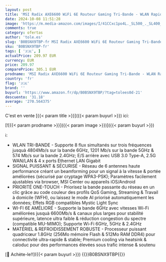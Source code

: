 ```yaml
---
layout: post
title: 'MSI Radix AXE6600 WiFi 6E Routeur Gaming Tri-Bande - WLAN Rapide jusqu à 6600 Mbps  6GHz  5GHz  2.4GHz sans Fil   Priorité AI QoS  MU-MIMO  Beamforming  WPA3  WAN/LAN 2.5G & 4 x Ports LAN 1G - RGB'
date: 2024-10-08 11:51:28
image: 'https://m.media-amazon.com/images/I/41CCxc1po4L._SL500_._SL400_.jpg'
comments: true
category: ofertas
author: 'tole.es'
slug: 'B0BSNX9TBP-fr MSI Radix AXE6600 WiFi 6E Routeur Gaming Tri-Bande - WLAN...'
sku: 'B0BSNX9TBP-fr'
tags: [ '🇫🇷', ]
actualPrice: 209.97 EUR
currency: EUR
price: 209.97
comparePrice: 305.1 EUR
prodname: 'MSI Radix AXE6600 WiFi 6E Routeur Gaming Tri-Bande - WLAN Rapide jusqu à 6600 Mbps  6GHz  5GHz  2.4GHz sans Fil   Priorité AI QoS  MU-MIMO  Beamforming  WPA3  WAN/LAN 2.5G & 4 x Ports LAN 1G - RGB'
country: 'fr'
flag: '🇫🇷'
brand: ''
buyurl: 'https://www.amazon.fr/dp/B0BSNX9TBP/?tag=tolees0d-21'
descuento: '31.18'
average: '270.564375'
---
```


C'est en vente [{{< param title >}}]({{< param buyurl >}}) ici:

[![{{< param prodname >}}]({{< param image >}})]({{< param buyurl >}})

ℹ️:

- WLAN TRI-BANDE - Supporte 8 flux simultanés sur trois fréquences jusquà 4804Mb/s sur la bande 6GHz, 1201 Mb/s sur la bande 5GHz & 574 Mb/s sur la bande 2.4GHz; E/S arrière avec USB 3.0 Type-A, 2.5G WAN/LAN & 4 x ports Ethernet LAN Gigabit
- SIGNAL PUISSANT & SÉCURISÉ - Réseau de 6 antennes haute performance créant un beamforming pour un signal à la vitesse & portée améliorées (sécurisé par cryptage WPA3-PSK); Paramètres facilement ajustables via browser, MSI Center ou appareils iOS/Android
- PRIORITÉ ONE-TOUCH - Priorisez la bande passante du réseau en un clic grâce au code couleur des profils QoS Gaming, Streaming & Travail à domicile (WFH), ou laissez le mode AI priorisé automatiquement les données; Effets RGB compatibles Mystic Light Sync
- WI-FI 6E AMÉLIORÉ - Supporte la bande 6GHz avec vitesses Wi-Fi améliorées jusquà 6600Mb/s & canaux plus larges pour stabilité supérieure, latence ultra faible & réduction congestion du spectre (compatible MU-MIMO); Supporte Wi-Fi 6GHz, 5GHz & 2.4GHz
- MATÉRIEL & REFROIDISSEMENT ROBUSTE - Processeur puissant quadricœur 1.8GHz (256Mo mémoire Flash & 512Mo RAM DDR4) pour connectivité ultra-rapide & stable; Premium cooling via heatsink & caloduc pour des performances élevées sous trafic intense & soutenu

[🛒 Achète-le!!]({{< param buyurl >}})
{{<world>}}B0BSNX9TBP{{</world>}}
